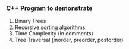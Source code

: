 ### C++ Program to demonstrate

1. Binary Trees
2. Recursive sorting algorithms
3. Time Complexity (in comments)
4. Tree Traversal (inorder, preorder, postorder)
